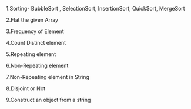 1.Sorting- BubbleSort , SelectionSort, InsertionSort, QuickSort, MergeSort

2.Flat the given Array

3.Frequency of Element

4.Count Distinct element

5.Repeating element

6.Non-Repeating element

7.Non-Repeating element in String

8.Disjoint or Not

9.Construct an object from a string
